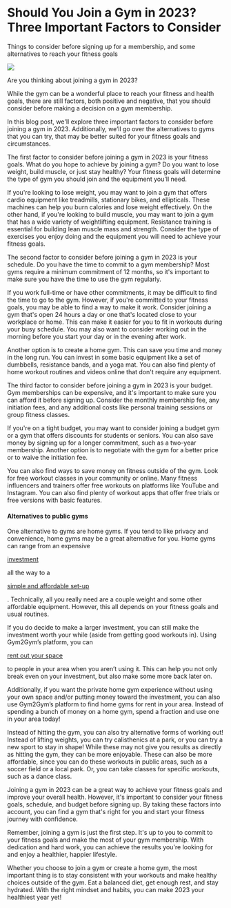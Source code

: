 # Should You Join a Gym in 2023? Three Important Factors to Consider

Things to consider before signing up for a membership, and some alternatives to reach your fitness goals

![](https://3134664324-files.gitbook.io/\~/files/v0/b/gitbook-x-prod.appspot.com/o/spaces%2FvvLv2WOJ6NR58qdXqSXM%2Fuploads%2Fy0i0EIRXFmHWRHBAfXit%2F0.jpeg?alt=media)

Are you thinking about joining a gym in 2023?

While the gym can be a wonderful place to reach your fitness and health goals, there are still factors, both positive and negative, that you should consider before making a decision on a gym membership.

In this blog post, we'll explore three important factors to consider before joining a gym in 2023. Additionally, we’ll go over the alternatives to gyms that you can try, that may be better suited for your fitness goals and circumstances.

The first factor to consider before joining a gym in 2023 is your fitness goals. What do you hope to achieve by joining a gym? Do you want to lose weight, build muscle, or just stay healthy? Your fitness goals will determine the type of gym you should join and the equipment you'll need.

If you're looking to lose weight, you may want to join a gym that offers cardio equipment like treadmills, stationary bikes, and ellipticals. These machines can help you burn calories and lose weight effectively. On the other hand, if you're looking to build muscle, you may want to join a gym that has a wide variety of weightlifting equipment. Resistance training is essential for building lean muscle mass and strength. Consider the type of exercises you enjoy doing and the equipment you will need to achieve your fitness goals.

The second factor to consider before joining a gym in 2023 is your schedule. Do you have the time to commit to a gym membership? Most gyms require a minimum commitment of 12 months, so it's important to make sure you have the time to use the gym regularly.

If you work full-time or have other commitments, it may be difficult to find the time to go to the gym. However, if you're committed to your fitness goals, you may be able to find a way to make it work. Consider joining a gym that's open 24 hours a day or one that's located close to your workplace or home. This can make it easier for you to fit in workouts during your busy schedule. You may also want to consider working out in the morning before you start your day or in the evening after work.

Another option is to create a home gym. This can save you time and money in the long run. You can invest in some basic equipment like a set of dumbbells, resistance bands, and a yoga mat. You can also find plenty of home workout routines and videos online that don't require any equipment.

The third factor to consider before joining a gym in 2023 is your budget. Gym memberships can be expensive, and it's important to make sure you can afford it before signing up. Consider the monthly membership fee, any initiation fees, and any additional costs like personal training sessions or group fitness classes.

If you're on a tight budget, you may want to consider joining a budget gym or a gym that offers discounts for students or seniors. You can also save money by signing up for a longer commitment, such as a two-year membership. Another option is to negotiate with the gym for a better price or to waive the initiation fee.

You can also find ways to save money on fitness outside of the gym. Look for free workout classes in your community or online. Many fitness influencers and trainers offer free workouts on platforms like YouTube and Instagram. You can also find plenty of workout apps that offer free trials or free versions with basic features.

#### **Alternatives to public gyms** <a href="#_b0zanfife9a1" id="_b0zanfife9a1"></a>

One alternative to gyms are home gyms. If you tend to like privacy and convenience, home gyms may be a great alternative for you. Home gyms can range from an expensive

[investment](https://denver.gym2gym.com/investing-in-an-at-home-gym-revealing-the-pros-and-cons)

all the way to a

[simple and affordable set-up](https://denver.gym2gym.com/personal-home-gyms-surprising-ways-to-transform-your-home)

. Technically, all you really need are a couple weight and some other affordable equipment. However, this all depends on your fitness goals and usual routines.

If you do decide to make a larger investment, you can still make the investment worth your while (aside from getting good workouts in). Using Gym2Gym’s platform, you can

[rent out your space](https://denver.gym2gym.com/profit-from-your-private-gym-how-to-monetize-a-fitness-space)

to people in your area when you aren’t using it. This can help you not only break even on your investment, but also make some more back later on.

Additionally, if you want the private home gym experience without using your own space and/or putting money toward the investment, you can also use Gym2Gym’s platform to find home gyms for rent in your area. Instead of spending a bunch of money on a home gym, spend a fraction and use one in your area today!

Instead of hitting the gym, you can also try alternative forms of working out! Instead of lifting weights, you can try calisthenics at a park, or you can try a new sport to stay in shape! While these may not give you results as directly as hitting the gym, they can be more enjoyable. These can also be more affordable, since you can do these workouts in public areas, such as a soccer field or a local park. Or, you can take classes for specific workouts, such as a dance class.

Joining a gym in 2023 can be a great way to achieve your fitness goals and improve your overall health. However, it's important to consider your fitness goals, schedule, and budget before signing up. By taking these factors into account, you can find a gym that's right for you and start your fitness journey with confidence.

Remember, joining a gym is just the first step. It's up to you to commit to your fitness goals and make the most of your gym membership. With dedication and hard work, you can achieve the results you're looking for and enjoy a healthier, happier lifestyle.

Whether you choose to join a gym or create a home gym, the most important thing is to stay consistent with your workouts and make healthy choices outside of the gym. Eat a balanced diet, get enough rest, and stay hydrated. With the right mindset and habits, you can make 2023 your healthiest year yet!
